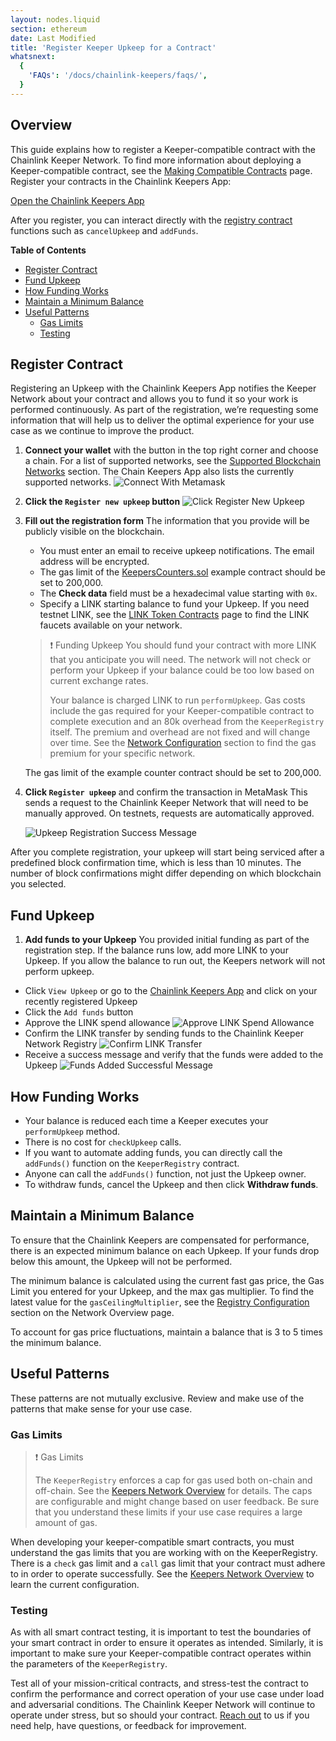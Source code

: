 ```yaml
---
layout: nodes.liquid
section: ethereum
date: Last Modified
title: 'Register Keeper Upkeep for a Contract'
whatsnext:
  {
    'FAQs': '/docs/chainlink-keepers/faqs/',
  }
---
```


## Overview

This guide explains how to register a Keeper-compatible contract with the Chainlink Keeper Network. To find more information about deploying a Keeper-compatible contract, see the [Making Compatible Contracts](../compatible-contracts) page. Register your contracts in the Chainlink Keepers App:

<div class="remix-callout">
    <a href="https://keepers.chain.link" >Open the Chainlink Keepers App</a>
</div>

After you register, you can interact directly with the [registry contract](https://etherscan.io/address/0x7b3EC232b08BD7b4b3305BE0C044D907B2DF960B#code) functions such as `cancelUpkeep` and `addFunds`.

**Table of Contents**
+ [Register Contract](#register-contract)
+ [Fund Upkeep](#fund-upkeep)
+ [How Funding Works](#how-funding-works)
+ [Maintain a Minimum Balance](#maintain-a-minimum-balance)
+ [Useful Patterns](#useful-patterns)
  + [Gas Limits](#gas-limits)
  + [Testing](#testing)

## Register Contract

Registering an Upkeep with the Chainlink Keepers App notifies the Keeper Network about your contract and allows you to fund it so your work is performed continuously. As part of the registration, we’re requesting some information that will help us to deliver the optimal experience for your use case as we continue to improve the product.

1. **Connect your wallet** with the button in the top right corner and choose a chain. For a list of supported networks, see the [Supported Blockchain Networks](../introduction/#supported-blockchain-networks) section. The Chain Keepers App also lists the currently supported networks.
  ![Connect With Metamask](/images/contract-devs/keeper/keeper-metamask.png)

1. **Click the `Register new upkeep` button**
  ![Click Register New Upkeep](/images/contract-devs/keeper/keeper-register.png)

1. **Fill out the registration form**
    The information that you provide will be publicly visible on the blockchain.

     - You must enter an email to receive upkeep notifications. The email address will be encrypted.
     - The gas limit of the [KeepersCounters.sol](/docs/chainlink-keepers/compatible-contracts#example-contract) example contract should be set to 200,000.
     - The **Check data** field must be a hexadecimal value starting with `0x`.
     - Specify a LINK starting balance to fund your Upkeep. If you need testnet LINK, see the [LINK Token Contracts](/docs/link-token-contracts/) page to find the LINK faucets available on your network.

    > ❗️ Funding Upkeep
    > You should fund your contract with more LINK that you anticipate you will need. The network will not check or perform your Upkeep if your balance could be too low based on current exchange rates.
    >
    > Your balance is charged LINK to run `performUpkeep`. Gas costs include the gas required for your Keeper-compatible contract to complete execution and an 80k overhead from the `KeeperRegistry` itself. The premium and overhead are not fixed and will change over time. See the [Network Configuration](/docs/chainlink-keepers/overview/#configuration) section to find the gas premium for your specific network.

    The gas limit of the example counter contract should be set to 200,000.

1. **Click `Register upkeep`** and confirm the transaction in MetaMask
  This sends a request to the Chainlink Keeper Network that will need to be manually approved. On testnets, requests are automatically approved.

    ![Upkeep Registration Success Message](/images/contract-devs/keeper/keeper-registration-submitted.png)

After you complete registration, your upkeep will start being serviced after a predefined block confirmation time, which is less than 10 minutes. The number of block confirmations might differ depending on which blockchain you selected.

## Fund Upkeep

1. **Add funds to your Upkeep**
  You provided initial funding as part of the registration step. If the balance runs low, add more LINK to your Upkeep. If you allow the balance to run out, the Keepers network will not perform upkeep.

  * Click `View Upkeep` or go to the [Chainlink Keepers App](https://keepers.chain.link) and click on your recently registered Upkeep
  * Click the `Add funds` button
  * Approve the LINK spend allowance
    ![Approve LINK Spend Allowance](/images/contract-devs/keeper/keeper-approve-allowance.png)
  * Confirm the LINK transfer by sending funds to the Chainlink Keeper Network Registry
    ![Confirm LINK Transfer](/images/contract-devs/keeper/keeper-confirm-transfer.png)
  * Receive a success message and verify that the funds were added to the Upkeep
    ![Funds Added Successful Message](/images/contract-devs/keeper/keeper-add-funds.png)

## How Funding Works

* Your balance is reduced each time a Keeper executes your `performUpkeep` method.
* There is no cost for `checkUpkeep` calls.
* If you want to automate adding funds, you can directly call the `addFunds()` function on the `KeeperRegistry` contract.
* Anyone can call the `addFunds()` function, not just the Upkeep owner.
* To withdraw funds, cancel the Upkeep and then click **Withdraw funds**.

## Maintain a Minimum Balance

To ensure that the Chainlink Keepers are compensated for performance, there is an expected minimum balance on each Upkeep. If your funds drop below this amount, the Upkeep will not be performed.

The minimum balance is calculated using the current fast gas price, the Gas Limit you entered for your Upkeep, and the max gas multiplier. To find the latest value for the `gasCeilingMultiplier`, see the [Registry Configuration](../overview/#configuration) section on the Network Overview page.

To account for gas price fluctuations, maintain a balance that is 3 to 5 times the minimum balance.

## Useful Patterns

These patterns are not mutually exclusive. Review and make use of the patterns that make sense for your use case.

### Gas Limits

> ❗️ Gas Limits
>
> The `KeeperRegistry` enforces a cap for gas used both on-chain and off-chain. See the [Keepers Network Overview](../overview/) for details. The caps are configurable and might change based on user feedback. Be sure that you understand these limits if your use case requires a large amount of gas.

When developing your keeper-compatible smart contracts, you must understand the gas limits that you are working with on the KeeperRegistry. There is a `check` gas limit and a `call` gas limit that your contract must adhere to in order to operate successfully. See the [Keepers Network Overview](../overview/) to learn the current configuration.

### Testing

As with all smart contract testing, it is important to test the boundaries of your smart contract in order to ensure it operates as intended. Similarly, it is important to make sure your Keeper-compatible contract operates within the parameters of the `KeeperRegistry`.

Test all of your mission-critical contracts, and stress-test the contract to confirm the performance and correct operation of your use case under load and adversarial conditions. The Chainlink Keeper Network will continue to operate under stress, but so should your contract. [Reach out](https://forms.gle/WadxnzzjHPtta5Zd9) to us if you need help, have questions, or feedback for improvement.
